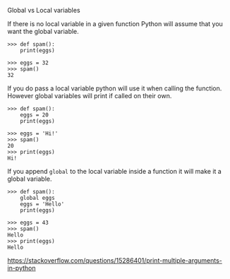 Global vs Local variables

If there is no local variable in a given function Python will assume that you want the global variable.
```
>>> def spam():
	print(eggs)

>>> eggs = 32
>>> spam()
32
```

If you do pass a local variable python will use it when calling the function. However global variables will print if called on their own.
```
>>> def spam():
	eggs = 20
	print(eggs)

>>> eggs = 'Hi!'
>>> spam()
20
>>> print(eggs)
Hi!
```

If you append `global` to the local variable inside a function it will make it a global variable.
```
>>> def spam():
	global eggs
	eggs = 'Hello'
	print(eggs)

>>> eggs = 43
>>> spam()
Hello
>>> print(eggs)
Hello
```

https://stackoverflow.com/questions/15286401/print-multiple-arguments-in-python
